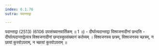 ```yaml
---
index: 6.1.76
sutra: पदान्ताद्वा

---
```

 पदान्ताद्वा (2513) (6106 उपसंख्यानवार्तिकम् ॥ 1 ॥) - दीर्घात्पदान्ताद्वा विश्वजनादीनां छन्दसि - दीर्घात्पदान्ताद्वेत्यत्र विश्वजनादीनां छन्दस्युपसंख्यानं कर्तव्यम् । विश्वजनस्य छत्रम्, विश्वजनस्य च्छत्रम्, न छायां कुरवोऽपराम्, न च्छायां कुरवोऽपराम् ॥ 